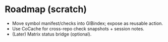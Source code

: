 <!-- status: stub; target: 150+ words -->
<!-- status: stub; target: 150+ words -->
<!-- status: stub; target: 150+ words -->
<!-- status: stub; target: 150+ words -->
<!-- status: stub; target: 150+ words -->
# Roadmap (scratch)

- Move symbol manifest/checks into GIBindex; expose as reusable action.
- Use CoCache for cross-repo check snapshots + session notes.
- (Later) Matrix status bridge (optional).






